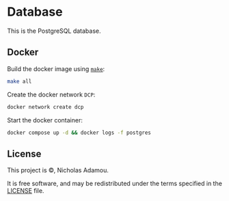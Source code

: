 # Database

This is the PostgreSQL database.

## Docker

Build the docker image using [`make`](/Makefile):

```bash
make all
```

Create the docker network `DCP`:

```bash
docker network create dcp
```

Start the docker container:

```bash
docker compose up -d && docker logs -f postgres
```

## License

This project is ©, Nicholas Adamou.

It is free software, and may be redistributed under the terms specified in the [LICENSE] file.

[license]: LICENSE